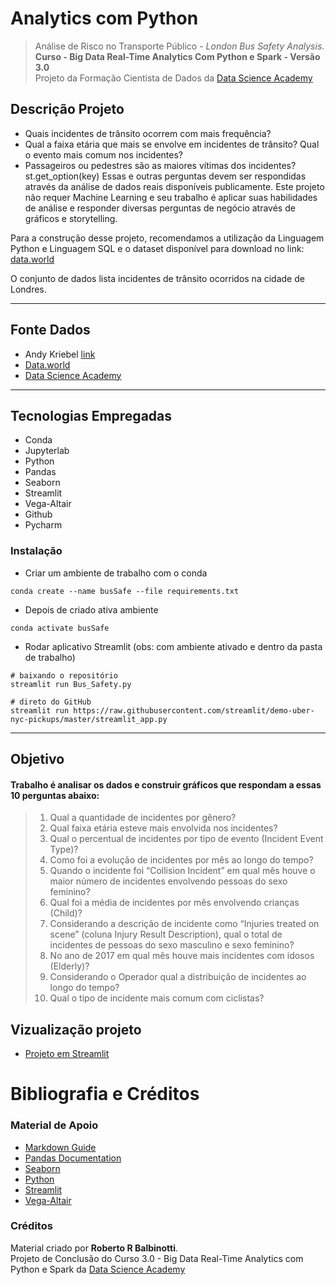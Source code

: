 # Analytics com Python

> Análise de Risco no Transporte Público - *London Bus Safety Analysis*.  
> **Curso - Big Data Real-Time Analytics Com Python e Spark - Versão 3.0**  
> Projeto da Formação Cientista de Dados da [Data Science Academy](https://www.datascienceacademy.com.br/)

## Descrição Projeto

- Quais incidentes de trânsito ocorrem com mais frequência?
- Qual a faixa etária que mais se envolve em incidentes de trânsito? Qual o evento mais comum nos incidentes?
- Passageiros ou pedestres são as maiores vítimas dos incidentes?
st.get_option(key)
Essas e outras perguntas devem ser respondidas através da análise de dados reais disponíveis publicamente. Este projeto não requer Machine Learning e seu trabalho é aplicar suas habilidades de análise e responder diversas perguntas de negócio através de gráficos e storytelling.

Para a construção desse projeto, recomendamos a utilização da Linguagem Python e Linguagem SQL e o dataset disponível para download no link: [data.world](https://data.world/makeovermonday/2018w51)

O conjunto de dados lista incidentes de trânsito ocorridos na cidade de Londres.

---

## Fonte Dados

-   Andy Kriebel [link](https://data.world/vizwiz)
-   [Data.world](https://data.world/)
-   [Data Science Academy](https://www.datascienceacademy.com.br)
---
## Tecnologias Empregadas

- Conda
- Jupyterlab
- Python
- Pandas
- Seaborn
- Streamlit
- Vega-Altair
- Github
- Pycharm

### Instalação

- Criar um ambiente de trabalho com o conda
```
conda create --name busSafe --file requirements.txt
```
- Depois de criado ativa ambiente
```
conda activate busSafe
```
- Rodar aplicativo Streamlit (obs: com ambiente ativado e dentro da pasta de trabalho)
```
# baixando o repositório
streamlit run Bus_Safety.py

# direto do GitHub
streamlit run https://raw.githubusercontent.com/streamlit/demo-uber-nyc-pickups/master/streamlit_app.py
```
---
## Objetivo
#### Trabalho é analisar os dados e construir gráficos que respondam a essas 10 perguntas abaixo:

> 1. Qual a quantidade de incidentes por gênero?
> 2. Qual faixa etária esteve mais envolvida nos incidentes?  
> 3. Qual o percentual de incidentes por tipo de evento (Incident Event Type)?
> 4. Como foi a evolução de incidentes por mês ao longo do tempo?
> 5. Quando o incidente foi “Collision Incident” em qual mês houve o maior número de incidentes envolvendo pessoas do sexo feminino?
> 6. Qual foi a média de incidentes por mês envolvendo crianças (Child)?
> 7. Considerando a descrição de incidente como “Injuries treated on scene” (coluna Injury Result Description), qual o total de incidentes de pessoas do sexo masculino e sexo feminino?
> 8. No ano de 2017 em qual mês houve mais incidentes com idosos (Elderly)?
> 9. Considerando o Operador qual a distribuição de incidentes ao longo do tempo?
> 10. Qual o tipo de incidente mais comum com ciclistas?

## Vizualização projeto
- [Projeto em Streamlit](link)

# Bibliografia e Créditos

### Material de Apoio
- [Markdown Guide](https://www.markdownguide.org/)
- [Pandas Documentation](https://pandas.pydata.org/docs/)
- [Seaborn](https://seaborn.pydata.org/)
- [Python](https://docs.python.org/3/)
- [Streamlit](https://streamlit.io/)
- [Vega-Altair](https://altair-viz.github.io/getting_started/overview.html)

### Créditos

Material criado por **Roberto R Balbinotti**.  
Projeto de Conclusão do Curso 3.0 - Big Data Real-Time Analytics com Python e Spark da [Data Science Academy](https://www.datascienceacademy.com.br/)